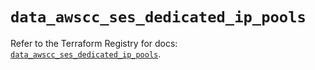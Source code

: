 # `data_awscc_ses_dedicated_ip_pools`

Refer to the Terraform Registry for docs: [`data_awscc_ses_dedicated_ip_pools`](https://registry.terraform.io/providers/hashicorp/awscc/0.70.0/docs/data-sources/ses_dedicated_ip_pools).
